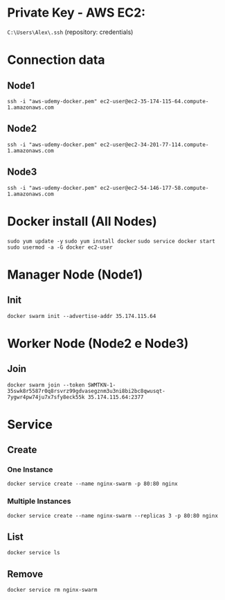 # Private Key - AWS EC2:
`C:\Users\Alex\.ssh` (repository: credentials)

# Connection data

## Node1
`ssh -i "aws-udemy-docker.pem" ec2-user@ec2-35-174-115-64.compute-1.amazonaws.com`

## Node2
`ssh -i "aws-udemy-docker.pem" ec2-user@ec2-34-201-77-114.compute-1.amazonaws.com`

## Node3
`ssh -i "aws-udemy-docker.pem" ec2-user@ec2-54-146-177-58.compute-1.amazonaws.com`

# Docker install (All Nodes)
`sudo yum update -y`
`sudo yum install docker`
`sudo service docker start`
`sudo usermod -a -G docker ec2-user`

# Manager Node (Node1)
## Init
`docker swarm init --advertise-addr 35.174.115.64`

# Worker Node (Node2 e Node3)
## Join
`docker swarm join --token SWMTKN-1-35swk8r5587r0q8rsvrz99gdvasegznm3u3ni8bi2bc8qwusqt-7ygwr4pw74ju7x7sfy8eck55k 35.174.115.64:2377`

# Service

## Create
### One Instance
`docker service create --name nginx-swarm -p 80:80 nginx`

### Multiple Instances
`docker service create --name nginx-swarm --replicas 3 -p 80:80 nginx`

## List

`docker service ls`

## Remove
`docker service rm nginx-swarm`
